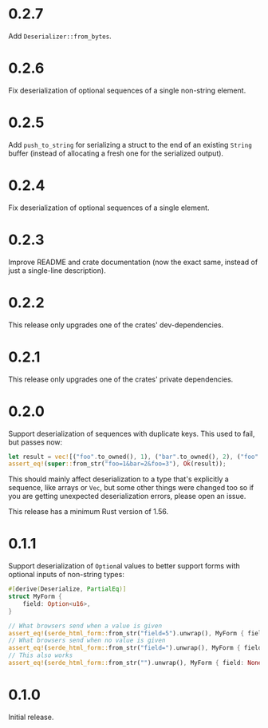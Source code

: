 # 0.2.7

Add `Deserializer::from_bytes`.

# 0.2.6

Fix deserialization of optional sequences of a single non-string element.

# 0.2.5

Add `push_to_string` for serializing a struct to the end of an existing `String`
buffer (instead of allocating a fresh one for the serialized output).

# 0.2.4

Fix deserialization of optional sequences of a single element.

# 0.2.3

Improve README and crate documentation (now the exact same, instead of just a
single-line description).

# 0.2.2

This release only upgrades one of the crates' dev-dependencies.

# 0.2.1

This release only upgrades one of the crates' private dependencies.

# 0.2.0

Support deserialization of sequences with duplicate keys.
This used to fail, but passes now:

```rust
let result = vec![("foo".to_owned(), 1), ("bar".to_owned(), 2), ("foo".to_owned(), 3)];
assert_eq!(super::from_str("foo=1&bar=2&foo=3"), Ok(result));
```

This should mainly affect deserialization to a type that's explicitly a sequence, like arrays or `Vec`,
but some other things were changed too so if you are getting unexpected deserialization errors, please open an issue.

This release has a minimum Rust version of 1.56.

# 0.1.1

Support deserialization of `Option`al values to better support forms with optional inputs of non-string types:

```rust
#[derive(Deserialize, PartialEq)]
struct MyForm {
    field: Option<u16>,
}

// What browsers send when a value is given
assert_eq!(serde_html_form::from_str("field=5").unwrap(), MyForm { field: Some(5) });
// What browsers send when no value is given
assert_eq!(serde_html_form::from_str("field=").unwrap(), MyForm { field: None });
// This also works
assert_eq!(serde_html_form::from_str("").unwrap(), MyForm { field: None });
```

# 0.1.0

Initial release.
